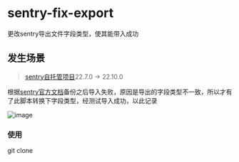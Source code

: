 # sentry-fix-export
更改sentry导出文件字段类型，使其能带入成功

## 发生场景
> [sentry自托管项目](https://github.com/getsentry/self-hosted)22.7.0 -> 22.10.0


根据[sentry官方文档](sentry官方文档)备份之后导入失败，原因是导出的字段类型不一致，所以才有了此脚本转换下字段类型，经测试导入成功，以此记录

![image](https://user-images.githubusercontent.com/24859074/200988626-5f03d8e1-cbe3-448d-a9f8-a6223bf5dccc.png)

### 使用

git clone 
